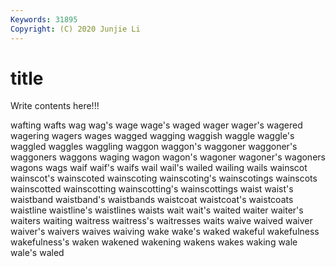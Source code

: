 ```yaml
---
Keywords: 31895
Copyright: (C) 2020 Junjie Li
---
```


# title

Write contents here!!!
 
wafting 
wafts
wag 
wag's 
wage 
wage's 
waged 
wager 
wager's 
wagered 
wagering 
wagers
wages 
wagged 
wagging 
waggish 
waggle 
waggle's 
waggled 
waggles 
waggling 
waggon
waggon's 
waggoner 
waggoner's 
waggoners 
waggons 
waging 
wagon 
wagon's 
wagoner 
wagoner's
wagoners 
wagons 
wags 
waif 
waif's 
waifs 
wail 
wail's 
wailed 
wailing
wails 
wainscot 
wainscot's 
wainscoted 
wainscoting 
wainscoting's 
wainscotings 
wainscots 
wainscotted 
wainscotting
wainscotting's 
wainscottings 
waist 
waist's 
waistband 
waistband's 
waistbands 
waistcoat 
waistcoat's 
waistcoats
waistline 
waistline's 
waistlines 
waists 
wait 
wait's 
waited 
waiter 
waiter's 
waiters
waiting 
waitress 
waitress's 
waitresses 
waits 
waive 
waived 
waiver 
waiver's 
waivers
waives 
waiving 
wake 
wake's 
waked 
wakeful 
wakefulness 
wakefulness's 
waken 
wakened
wakening 
wakens 
wakes 
waking 
wale 
wale's 
waled 

